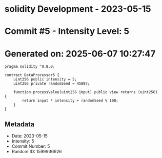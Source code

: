 ﻿# solidity Development - 2023-05-15
# Commit #5 - Intensity Level: 5
# Generated on: 2025-06-07 10:27:47
```solidity
pragma solidity ^0.8.0;

contract DataProcessor5 {
    uint256 public intensity = 5;
    uint256 private randomSeed = 45887;

    function processValue(uint256 input) public view returns (uint256) {
        return input * intensity + randomSeed % 100;
    }
}
```
## Metadata
- Date: 2023-05-15
- Intensity: 5
- Commit Number: 5
- Random ID: 1599936926
